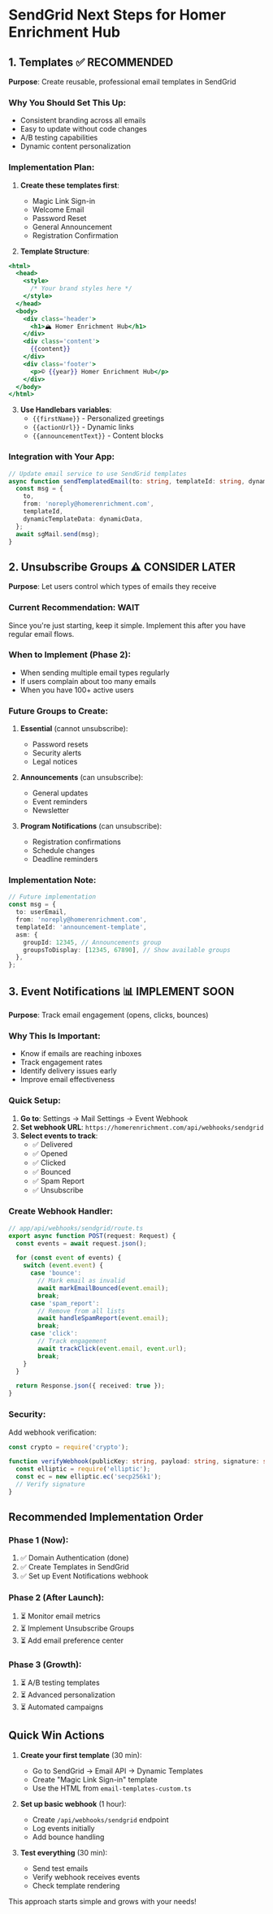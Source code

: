 # SendGrid Next Steps for Homer Enrichment Hub

## 1. Templates ✅ RECOMMENDED

**Purpose**: Create reusable, professional email templates in SendGrid

### Why You Should Set This Up:

- Consistent branding across all emails
- Easy to update without code changes
- A/B testing capabilities
- Dynamic content personalization

### Implementation Plan:

1. **Create these templates first**:
   - Magic Link Sign-in
   - Welcome Email
   - Password Reset
   - General Announcement
   - Registration Confirmation

2. **Template Structure**:

```handlebars
<html>
  <head>
    <style>
      /* Your brand styles here */
    </style>
  </head>
  <body>
    <div class='header'>
      <h1>🏔️ Homer Enrichment Hub</h1>
    </div>
    <div class='content'>
      {{content}}
    </div>
    <div class='footer'>
      <p>© {{year}} Homer Enrichment Hub</p>
    </div>
  </body>
</html>
```

3. **Use Handlebars variables**:
   - `{{firstName}}` - Personalized greetings
   - `{{actionUrl}}` - Dynamic links
   - `{{announcementText}}` - Content blocks

### Integration with Your App:

```typescript
// Update email service to use SendGrid templates
async function sendTemplatedEmail(to: string, templateId: string, dynamicData: any) {
  const msg = {
    to,
    from: 'noreply@homerenrichment.com',
    templateId,
    dynamicTemplateData: dynamicData,
  };
  await sgMail.send(msg);
}
```

## 2. Unsubscribe Groups ⚠️ CONSIDER LATER

**Purpose**: Let users control which types of emails they receive

### Current Recommendation: WAIT

Since you're just starting, keep it simple. Implement this after you have regular email flows.

### When to Implement (Phase 2):

- When sending multiple email types regularly
- If users complain about too many emails
- When you have 100+ active users

### Future Groups to Create:

1. **Essential** (cannot unsubscribe):
   - Password resets
   - Security alerts
   - Legal notices

2. **Announcements** (can unsubscribe):
   - General updates
   - Event reminders
   - Newsletter

3. **Program Notifications** (can unsubscribe):
   - Registration confirmations
   - Schedule changes
   - Deadline reminders

### Implementation Note:

```typescript
// Future implementation
const msg = {
  to: userEmail,
  from: 'noreply@homerenrichment.com',
  templateId: 'announcement-template',
  asm: {
    groupId: 12345, // Announcements group
    groupsToDisplay: [12345, 67890], // Show available groups
  },
};
```

## 3. Event Notifications 📊 IMPLEMENT SOON

**Purpose**: Track email engagement (opens, clicks, bounces)

### Why This Is Important:

- Know if emails are reaching inboxes
- Track engagement rates
- Identify delivery issues early
- Improve email effectiveness

### Quick Setup:

1. **Go to**: Settings → Mail Settings → Event Webhook
2. **Set webhook URL**: `https://homerenrichment.com/api/webhooks/sendgrid`
3. **Select events to track**:
   - ✅ Delivered
   - ✅ Opened
   - ✅ Clicked
   - ✅ Bounced
   - ✅ Spam Report
   - ✅ Unsubscribe

### Create Webhook Handler:

```typescript
// app/api/webhooks/sendgrid/route.ts
export async function POST(request: Request) {
  const events = await request.json();

  for (const event of events) {
    switch (event.event) {
      case 'bounce':
        // Mark email as invalid
        await markEmailBounced(event.email);
        break;
      case 'spam_report':
        // Remove from all lists
        await handleSpamReport(event.email);
        break;
      case 'click':
        // Track engagement
        await trackClick(event.email, event.url);
        break;
    }
  }

  return Response.json({ received: true });
}
```

### Security:

Add webhook verification:

```typescript
const crypto = require('crypto');

function verifyWebhook(publicKey: string, payload: string, signature: string) {
  const elliptic = require('elliptic');
  const ec = new elliptic.ec('secp256k1');
  // Verify signature
}
```

## Recommended Implementation Order

### Phase 1 (Now):

1. ✅ Domain Authentication (done)
2. ✅ Create Templates in SendGrid
3. ✅ Set up Event Notifications webhook

### Phase 2 (After Launch):

1. ⏳ Monitor email metrics
2. ⏳ Implement Unsubscribe Groups
3. ⏳ Add email preference center

### Phase 3 (Growth):

1. ⏳ A/B testing templates
2. ⏳ Advanced personalization
3. ⏳ Automated campaigns

## Quick Win Actions

1. **Create your first template** (30 min):
   - Go to SendGrid → Email API → Dynamic Templates
   - Create "Magic Link Sign-in" template
   - Use the HTML from `email-templates-custom.ts`

2. **Set up basic webhook** (1 hour):
   - Create `/api/webhooks/sendgrid` endpoint
   - Log events initially
   - Add bounce handling

3. **Test everything** (30 min):
   - Send test emails
   - Verify webhook receives events
   - Check template rendering

This approach starts simple and grows with your needs!
